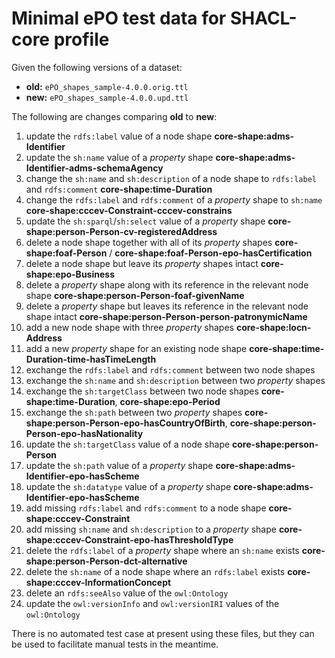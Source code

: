 # Minimal ePO test data for SHACL-core profile

Given the following versions of a dataset:

- **old:** `ePO_shapes_sample-4.0.0.orig.ttl`
- **new:** `ePO_shapes_sample-4.0.0.upd.ttl`

The following are changes comparing **old** to **new**:

1. update the `rdfs:label` value of a node shape **core-shape:adms-Identifier**
2. update the `sh:name` value of a _property_ shape **core-shape:adms-Identifier-adms-schemaAgency**
3. change the `sh:name` and `sh:description` of a node shape to `rdfs:label` and `rdfs:comment` **core-shape:time-Duration**
4. change the `rdfs:label` and `rdfs:comment` of a _property_ shape to `sh:name` **core-shape:cccev-Constraint-cccev-constrains**
5. update the `sh:sparql`/`sh:select` value of a _property_ shape **core-shape:person-Person-cv-registeredAddress**
6. delete a node shape together with all of its _property_ shapes **core-shape:foaf-Person** / **core-shape:foaf-Person-epo-hasCertification**
7. delete a node shape but leave its _property_ shapes intact **core-shape:epo-Business**
8. delete a _property_ shape along with its reference in the relevant node shape **core-shape:person-Person-foaf-givenName**
9. delete a _property_ shape but leaves its reference in the relevant node shape intact **core-shape:person-Person-person-patronymicName**
10. add a new node shape with three _property_ shapes **core-shape:locn-Address**  
11. add a new _property_ shape for an existing node shape **core-shape:time-Duration-time-hasTimeLength**
12. exchange the `rdfs:label` and `rdfs:comment` between two node shapes
13. exchange the `sh:name` and `sh:description` between two _property_ shapes
14. exchange the `sh:targetClass` between two node shapes **core-shape:time-Duration**, **core-shape:epo-Period**
15. exchange the `sh:path` between two _property_ shapes **core-shape:person-Person-epo-hasCountryOfBirth**, **core-shape:person-Person-epo-hasNationality**
16. update the `sh:targetClass` value of a node shape **core-shape:person-Person**
17. update the `sh:path` value of a _property_ shape **core-shape:adms-Identifier-epo-hasScheme**
18. update the `sh:datatype` value of a _property_ shape **core-shape:adms-Identifier-epo-hasScheme**
19. add missing `rdfs:label` and `rdfs:comment` to a node shape **core-shape:cccev-Constraint**
20. add missing `sh:name` and `sh:description` to a _property_ shape **core-shape:cccev-Constraint-epo-hasThresholdType**
21. delete the `rdfs:label` of a _property_ shape where an `sh:name` exists **core-shape:person-Person-dct-alternative**
22. delete the `sh:name` of a node shape where an `rdfs:label` exists **core-shape:cccev-InformationConcept**
23. delete an `rdfs:seeAlso` value of the `owl:Ontology`
24. update the `owl:versionInfo` and `owl:versionIRI` values of the `owl:Ontology`

There is no automated test case at present using these files, but they can be
used to facilitate manual tests in the meantime.
